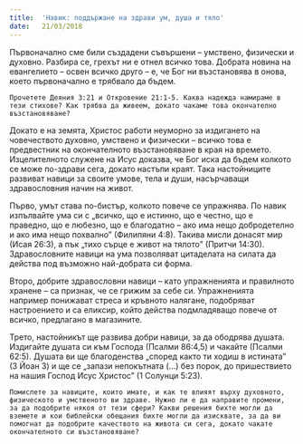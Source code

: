 ```yaml
---
title:  'Навик: поддържане на здрави ум, душа и тяло'
date:   21/03/2018
---
```


Първоначално сме били създадени съвършени – умствено, физически и духовно. Разбира се, грехът ни е отнел всичко това. Добрата новина на евангелието – освен всичко друго – е, че Бог ни възстановява в онова, което първоначално е трябвало да бъдем.

`Прочетете Деяния 3:21 и Откровение 21:1-5. Каква надежда намираме в тези стихове? Как трябва да живеем, докато чакаме това окончателно възстановяване?`

Докато е на земята, Христос работи неуморно за издигането на човечеството духовно, умствено и физически – всичко това е предвестник на окончателното възстановяване в края на времето. Изцелителното служене на Исус доказва, че Бог иска да бъдем колкото се може по-здрави сега, докато настъпи краят. Така настойниците развиват навици за своите умове, тела и души, насърчаващи здравословния начин на живот.

Първо, умът става по-бистър, колкото повече се упражнява. По навик изпълвайте ума си с „всичко, що е истинно, що е честно, що е праведно, що е любезно, що е благодатно – ако има нещо добродетелно и ако има нещо похвално” (Филипяни 4:8). Такива мисли донасят мир (Исая 26:3), а пък „тихо сърце е живот на тялото” (Притчи 14:30). Здравословните навици на ума позволяват цитаделата на силата да действа под възможно най-добрата си форма.

Второ, добрите здравословни навици – като упражненията и правилното хранене – са признак, че се грижим за себе си. Упражненията например понижават стреса и кръвното налягане, подобряват настроението и са еликсир, който действа подмладяващо повече от всичко, предлагано в магазините.

Трето, настойникът ще развива добри навици, за да ободрява душата. Издигайте душата си към Господа (Псалми 86:4,5) и чакайте (Псалми 62:5). Душата ви ще благоденства „според както ти ходиш в истината” (3 Йоан 3) и ще се „запази непокътната (...) без порок, до пришествието на нашия Господ Исус Христос” (1 Солунци 5:23).

`Помислете за навиците, които имате, и как те влияят върху духовното, физическото и умственото ви здраве. Нужно ли е да направите промени, за да подобрите някоя от тези сфери? Какви решения бихте могли да вземете и кои библейски обещания бихте могли да изисквате, за да ви помогнат да подобрите качеството на живота си сега, докато чакате окончателното си възстановяване?`